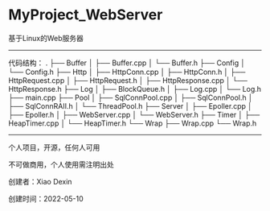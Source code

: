 # MyProject_WebServer
基于Linux的Web服务器

********************************************************************************************************************************************************************************************************************

代码结构：
.
├── Buffer
│   ├── Buffer.cpp
│   └── Buffer.h
├── Config
│   └── Config.h
├── Http
│   ├── HttpConn.cpp
│   ├── HttpConn.h
│   ├── HttpRequest.cpp
│   ├── HttpRequest.h
│   ├── HttpResponse.cpp
│   └── HttpResponse.h
├── Log
│   ├── BlockQueue.h
│   ├── Log.cpp
│   └── Log.h
├── main.cpp
├── Pool
│   ├── SqlConnPool.cpp
│   ├── SqlConnPool.h
│   ├── SqlConnRAII.h
│   └── ThreadPool.h
├── Server
│   ├── Epoller.cpp
│   ├── Epoller.h
│   ├── WebServer.cpp
│   └── WebServer.h
├── Timer
│   ├── HeapTimer.cpp
│   └── HeapTimer.h
└── Wrap
    ├── Wrap.cpp
    └── Wrap.h

*************************************************************************************************************************************************************************************************************************

个人项目，开源，任何人可用

不可做商用，个人使用需注明出处

创建者：Xiao Dexin

创建时间：2022-05-10
